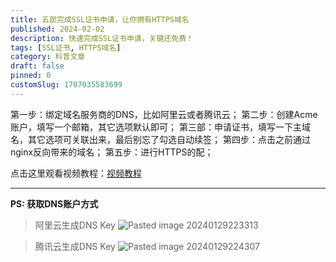```yaml
---
title: 五部完成SSL证书申请，让你拥有HTTPS域名
published: 2024-02-02
description: 快速完成SSL证书申请，关键还免费！
tags: [SSL证书, HTTPS域名]
category: 科普文章
draft: false
pinned: 0
customSlug: 1707035583699
---
```


第一步：绑定域名服务商的DNS，比如阿里云或者腾讯云；
第二步：创建Acme账户，填写一个邮箱，其它选项默认即可；
第三部：申请证书，填写一下主域名，其它选项可关联出来，最后别忘了勾选自动续签；
第四步：点击之前通过nginx反向带来的域名；
第五步：进行HTTPS的配；

点击这里观看视频教程：[视频教程](https://www.xiaohongshu.com/explore/65bbaab70000000008021387)

-----

**PS: 获取DNS账户方式**

> 阿里云生成DNS Key
![Pasted image 20240129223313](https://oss.qnloft.com/ob-img/2024/02/04/HAvYhSFp9X2zQBSjRa9cPasted%20image%2020240129223313.png)

> 腾讯云生成DNS Key
![Pasted image 20240129224307](https://oss.qnloft.com/ob-img/2024/02/04/NwvGvOi9MPRU7a28a5gdPasted%20image%2020240129224307.png)

